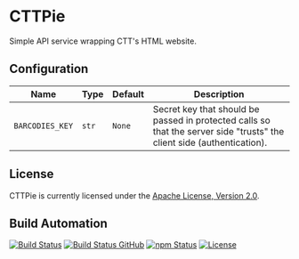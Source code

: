 # CTTPie

Simple API service wrapping CTT's HTML website.

## Configuration

| Name            | Type  | Default | Description                                                                                                            |
| --------------- | ----- | ------- | ---------------------------------------------------------------------------------------------------------------------- |
| `BARCODIES_KEY` | `str` | `None`  | Secret key that should be passed in protected calls so that the server side "trusts" the client side (authentication). |

## License

CTTPie is currently licensed under the [Apache License, Version 2.0](http://www.apache.org/licenses/).

## Build Automation

[![Build Status](https://app.travis-ci.com/hivesolutions/cttpie.svg?branch=master)](https://travis-ci.com/github/hivesolutions/cttpie)
[![Build Status GitHub](https://github.com/hivesolutions/cttpie/workflows/Main%20Workflow/badge.svg)](https://github.com/hivesolutions/cttpie/actions)
[![npm Status](https://img.shields.io/npm/v/cttpie.svg)](https://www.npmjs.com/package/cttpie)
[![License](https://img.shields.io/badge/license-Apache%202.0-blue.svg)](https://www.apache.org/licenses/)
